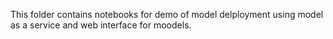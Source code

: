 This folder contains notebooks for demo of model delployment using model as a service and web interface for moodels.
